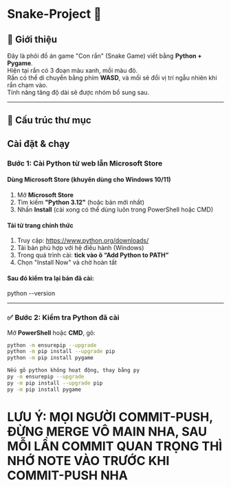 # Snake-Project 🐍

## 📌 Giới thiệu
Đây là phôi đồ án game "Con rắn" (Snake Game) viết bằng **Python + Pygame**.  
Hiện tại rắn có 3 đoạn màu xanh, mồi màu đỏ.  
Rắn có thể di chuyển bằng phím **WASD**, và mồi sẽ đổi vị trí ngẫu nhiên khi rắn chạm vào.  
Tính năng tăng độ dài sẽ được nhóm bổ sung sau.

---

## 🧱 Cấu trúc thư mục

## Cài đặt & chạy

### Bước 1: Cài Python từ web lẫn Microsoft Store

#### Dùng Microsoft Store (khuyên dùng cho Windows 10/11)

1. Mở **Microsoft Store**
2. Tìm kiếm **"Python 3.12"** (hoặc bản mới nhất)
3. Nhấn **Install** (cài xong có thể dùng luôn trong PowerShell hoặc CMD)

#### Tải từ trang chính thức

1. Truy cập: https://www.python.org/downloads/
2. Tải bản phù hợp với hệ điều hành (Windows)
3. Trong quá trình cài: **tick vào ô “Add Python to PATH”**
4. Chọn "Install Now" và chờ hoàn tất

#### Sau đó kiểm tra lại bản đã cài:
python --version

---

### ✅ Bước 2: Kiểm tra Python đã cài

Mở **PowerShell** hoặc **CMD**, gõ:
```bash
python -m ensurepip --upgrade
python -m pip install --upgrade pip
python -m pip install pygame
```
```bash
Nếu gõ python không hoạt động, thay bằng py
py -m ensurepip --upgrade
py -m pip install --upgrade pip
py -m pip install pygame
```
# LƯU Ý: MỌI NGƯỜI COMMIT-PUSH, ĐỪNG MERGE VÔ MAIN NHA, SAU MỖI LẦN COMMIT QUAN TRỌNG THÌ NHỚ NOTE VÀO TRƯỚC KHI COMMIT-PUSH NHA

